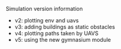 Simulation version information 

- v2: plotting env and uavs
- v3: adding buildings as static obstacles
- v4: plotting paths taken by UAVS
- v5: using the new gymnasium module